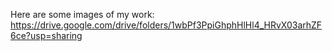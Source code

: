 






Here are some images of my work:   https://drive.google.com/drive/folders/1wbPf3PpiGhphHlHl4_HRvX03arhZF6ce?usp=sharing
